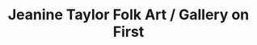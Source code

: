 ---
title: "Jeanine Taylor Folk Art / Gallery on First"
url: /sanford/jeanine-taylor-folk-art-gallery-on-first/
shop: art
---
